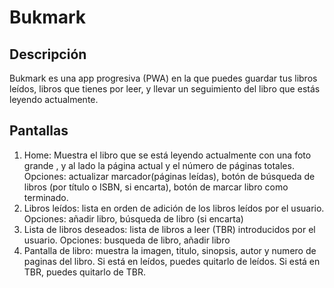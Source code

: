 # Bukmark
## Descripción
Bukmark es una app progresiva (PWA) en la que puedes guardar tus libros leídos, libros que tienes por leer, y llevar un seguimiento del libro que estás leyendo actualmente. 
## Pantallas
1. Home: Muestra el libro que se está leyendo actualmente con una foto grande , y al lado la página actual y el número de páginas totales. Opciones: actualizar marcador(páginas leídas), botón de búsqueda de libros (por título o ISBN, si encarta), botón de marcar libro como terminado.
2. Libros leídos: lista en orden de adición de los libros leídos por el usuario. Opciones: añadir libro, búsqueda de libro (si encarta)
3. Lista de libros deseados: lista de libros a leer (TBR) introducidos por el usuario. Opciones: busqueda de libro, añadir libro
4. Pantalla de libro: muestra la imagen, titulo, sinopsis, autor y numero de paginas del libro. Si está en leídos, puedes quitarlo de leídos. Si está en TBR, puedes quitarlo de TBR.

